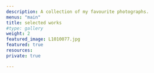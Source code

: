 ```yaml
---
description: A collection of my favourite photographs.
menus: "main"
title: selected works
#type: gallery
weight: 2
featured_image: L1010077.jpg
featured: true
resources:
private: true

---
```

